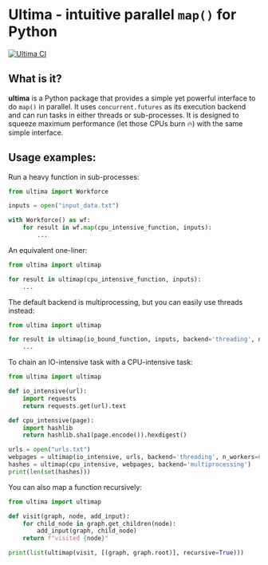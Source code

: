# Ultima - intuitive parallel `map()` for Python
[![Ultima CI](https://github.com/epic-framework/ultima/actions/workflows/ci.yml/badge.svg)](https://github.com/epic-framework/ultima/actions/workflows/ci.yml)

## What is it?

**ultima** is a Python package that provides a simple yet powerful interface to do `map()` in parallel.
It uses `concurrent.futures` as its execution backend and can run tasks in either threads or sub-processes.
It is designed to squeeze maximum performance (let those CPUs burn 🔥) with the same simple interface.

## Usage examples:

Run a heavy function in sub-processes:

```python
from ultima import Workforce

inputs = open("input_data.txt")

with Workforce() as wf:
    for result in wf.map(cpu_intensive_function, inputs):
        ...
```

An equivalent one-liner:

```python
from ultima import ultimap

for result in ultimap(cpu_intensive_function, inputs):
    ...
```

The default backend is multiprocessing, but you can easily use threads instead:

```python
from ultima import ultimap

for result in ultimap(io_bound_function, inputs, backend='threading', n_workers=64):
    ...
```

To chain an IO-intensive task with a CPU-intensive task:

```python
from ultima import ultimap

def io_intensive(url):
    import requests
    return requests.get(url).text

def cpu_intensive(page):
    import hashlib
    return hashlib.sha1(page.encode()).hexdigest()

urls = open("urls.txt")
webpages = ultimap(io_intensive, urls, backend='threading', n_workers=64)
hashes = ultimap(cpu_intensive, webpages, backend='multiprocessing')
print(len(set(hashes)))
```

You can also map a function recursively:

```python
from ultima import ultimap

def visit(graph, node, add_input):
    for child_node in graph.get_children(node):
        add_input(graph, child_node)
    return f"visited {node}"

print(list(ultimap(visit, [(graph, graph.root)], recursive=True)))
```

